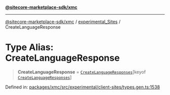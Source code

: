 [**@sitecore-marketplace-sdk/xmc**](../../../../README.md)

***

[@sitecore-marketplace-sdk/xmc](../../../../README.md) / [experimental\_Sites](../README.md) / CreateLanguageResponse

# Type Alias: CreateLanguageResponse

> **CreateLanguageResponse** = [`CreateLanguageResponses`](CreateLanguageResponses.md)\[keyof [`CreateLanguageResponses`](CreateLanguageResponses.md)\]

Defined in: [packages/xmc/src/experimental/client-sites/types.gen.ts:1538](https://github.com/Sitecore/marketplace-sdk/blob/main/packages/xmc/src/experimental/client-sites/types.gen.ts#L1538)

